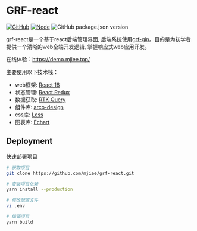 # GRF-react

[![GitHub](https://img.shields.io/github/license/mjiee/grf-react)](https://github.com/mjiee/grf-react/blob/master/LICENSE)
[![Node](https://img.shields.io/badge/node-%3E16.0.0-brightgreen)](https://nodejs.org/en/)
![GitHub package.json version](https://img.shields.io/github/package-json/v/mjiee/grf-react)

grf-react是一个基于react后端管理界面, 后端系统使用[grf-gin](https://github.com/mjiee/grf-gin)。目的是为初学者提供一个清晰的web全端开发逻辑, 掌握响应式web应用开发。

在线体验：https://demo.mjiee.top/

主要使用以下技术栈：

* web框架: [React 18](https://reactjs.org/)
* 状态管理: [React Redux](https://react-redux.js.org/)
* 数据获取: [RTK Query](https://redux-toolkit.js.org/rtk-query/overview)
* 组件库: [arco-design](https://arco.design/)
* css库: [Less](https://lesscss.org/)
* 图表库: [Echart](https://echarts.apache.org/zh/index.html)

## Deployment

快速部署项目

```bash
# 获取项目
git clone https://github.com/mjiee/grf-react.git

# 安装项目依赖
yarn install --production

# 修改配置文件
vi .env

# 编译项目
yarn build
```


